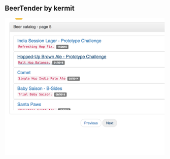 ## BeerTender by kermit

![alt text][logo]

[logo]: https://github.com/k3rmitt/beer-tender/raw/master/preview.png "Beer Tender app preview"